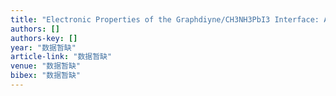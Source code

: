 ```yaml
---
title: "Electronic Properties of the Graphdiyne/CH3NH3PbI3 Interface: A First‐Principles Study"
authors: []
authors-key: []
year: "数据暂缺"
article-link: "数据暂缺"
venue: "数据暂缺"
bibex: "数据暂缺"
---
```

